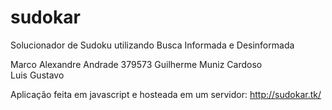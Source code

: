 # sudokar
Solucionador de Sudoku utilizando Busca Informada e Desinformada

Marco Alexandre Andrade   379573
Guilherme Muniz Cardoso   
Luis Gustavo              

Aplicação feita em javascript e hosteada em um servidor:
http://sudokar.tk/


